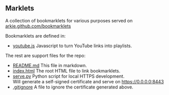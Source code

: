 Marklets
--------

A collection of bookmarklets for various purposes served on [arkie.github.com/bookmarklets](https://arkie.github.com/bookmarklets)

Bookmarklets are defined in:

- [youtube.js](/youtube.js) Javascript to turn YouTube links into playlists.

The rest are support files for the repo:

- [README.md](/README.md) This file in markdown.
- [index.html](/index.html) The root HTML file to link bookmarklets.
- [serve.py](/serve.py) Python script for local HTTPS development.<br>
  Will generate a self-signed certificate and serve on https://0.0.0.0:8443
- [.gitignore](/.gitignore) A file to ignore the certificate generated above.
